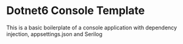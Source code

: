 # Dotnet6 Console Template

This is a basic boilerplate of a console application with dependency injection, appsettings.json and Serilog
